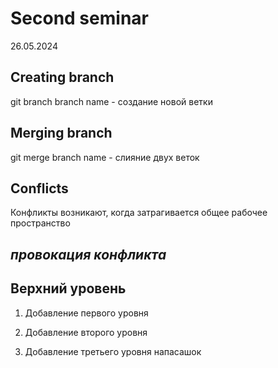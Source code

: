 # Second seminar

26.05.2024

## Creating branch

git branch branch name - создание новой ветки

## Merging branch

git merge branch name - слияние двух веток

## Conflicts

Конфликты возникают, когда затрагивается общее рабочее пространство

## _провокация конфликта_

## Верхний уровень

1. Добавление первого уровня

2. Добавление второго уровня

3. Добавление третьего уровня
   напасашок
